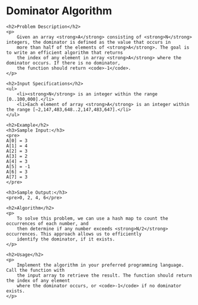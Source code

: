 <!DOCTYPE html>
<html lang="en">
<head>
    <meta charset="UTF-8">
    <meta name="viewport" content="width=device-width, initial-scale=1.0">
    <title>Dominator Algorithm</title>
</head>
<body>
    <h1>Dominator Algorithm</h1>
    
    <h2>Problem Description</h2>
    <p>
        Given an array <strong>A</strong> consisting of <strong>N</strong> integers, the dominator is defined as the value that occurs in 
        more than half of the elements of <strong>A</strong>. The goal is to write an efficient algorithm that returns 
        the index of any element in array <strong>A</strong> where the dominator occurs. If there is no dominator, 
        the function should return <code>-1</code>.
    </p>
    
    <h2>Input Specifications</h2>
    <ul>
        <li><strong>N</strong> is an integer within the range [0..100,000].</li>
        <li>Each element of array <strong>A</strong> is an integer within the range [−2,147,483,648..2,147,483,647].</li>
    </ul>

    <h2>Example</h2>
    <h3>Sample Input:</h3>
    <pre>
    A[0] = 3 
    A[1] = 4 
    A[2] = 3 
    A[3] = 2 
    A[4] = 3 
    A[5] = -1 
    A[6] = 3 
    A[7] = 3
    </pre>
    
    <h3>Sample Output:</h3>
    <pre>0, 2, 4, 6</pre>

    <h2>Algorithm</h2>
    <p>
        To solve this problem, we can use a hash map to count the occurrences of each number, and 
        then determine if any number exceeds <strong>N/2</strong> occurrences. This approach allows us to efficiently 
        identify the dominator, if it exists.
    </p>

    <h2>Usage</h2>
    <p>
        Implement the algorithm in your preferred programming language. Call the function with 
        the input array to retrieve the result. The function should return the index of any element 
        where the dominator occurs, or <code>-1</code> if no dominator exists.
    </p>
</body>
</html>
